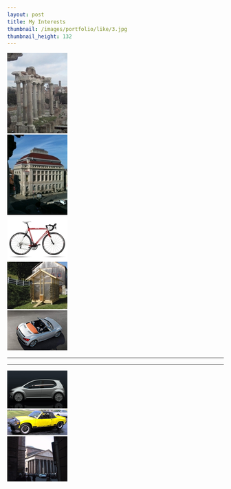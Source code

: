 ```yaml
---
layout: post
title: My Interests
thumbnail: /images/portfolio/like/3.jpg
thumbnail_height: 132
---
```


<div class="span-4 append-1"><a class="fancybox" data-fancybox-group="group" href="/images/portfolio/like/1.jpg"><img height="187" alt="Like" width="140" class="top left item" src="/images/portfolio/like/1t.jpg"></a></div>
<div class="span-4 append-1"><a class="fancybox" data-fancybox-group="group" href="/images/portfolio/like/2.jpg"><img height="187" alt="Like" width="140" class="top left item" src="/images/portfolio/like/2t.jpg"></a></div>
<div class="span-4 append-1"><a class="fancybox" data-fancybox-group="group" href="/images/portfolio/like/3.jpg"><img height="103" alt="Like" width="140" class="top left item" src="/images/portfolio/like/3t.jpg"></a></div>
<div class="span-4 append-1"><a class="fancybox" data-fancybox-group="group" href="/images/portfolio/like/4.jpg"><img height="110" alt="Like" width="140" class="top left item" src="/images/portfolio/like/4t.jpg"></a></div>
<div class="span-4 last"><a class="fancybox" data-fancybox-group="group" href="/images/portfolio/like/5.png"><img alt="Like" width="140" class="top left item" src="/images/portfolio/like/5t.png"></a></div>

<hr class="space" />
<hr class="space" />

<div class="span-4 append-1"><a class="fancybox" data-fancybox-group="group" href="/images/portfolio/like/6.png"><img alt="Like" width="140" class="top left item" src="/images/portfolio/like/6t.png"></a></div>
<div class="span-4 append-1"><a class="fancybox" data-fancybox-group="group" href="/images/portfolio/like/7.jpg"><img alt="Like" width="140" class="top left item" src="/images/portfolio/like/7t.jpg"></a></div>
<div class="span-4 append-1"><a class="fancybox" data-fancybox-group="group" href="/images/portfolio/like/8.jpg"><img alt="Like" width="140" class="top left item" src="/images/portfolio/like/8t.jpg"></a></div>
